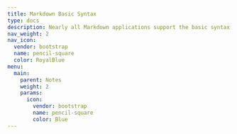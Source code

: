 ```yaml
---
title: Markdown Basic Syntax
type: docs
description: Nearly all Markdown applications support the basic syntax outlined in the original Markdown design document.
nav_weight: 2
nav_icon:
  vendor: bootstrap
  name: pencil-square
  color: RoyalBlue
menu:
  main:
    parent: Notes
    weight: 2
    params:
      icon:
        vendor: bootstrap
        name: pencil-square
        color: Blue
---
```

